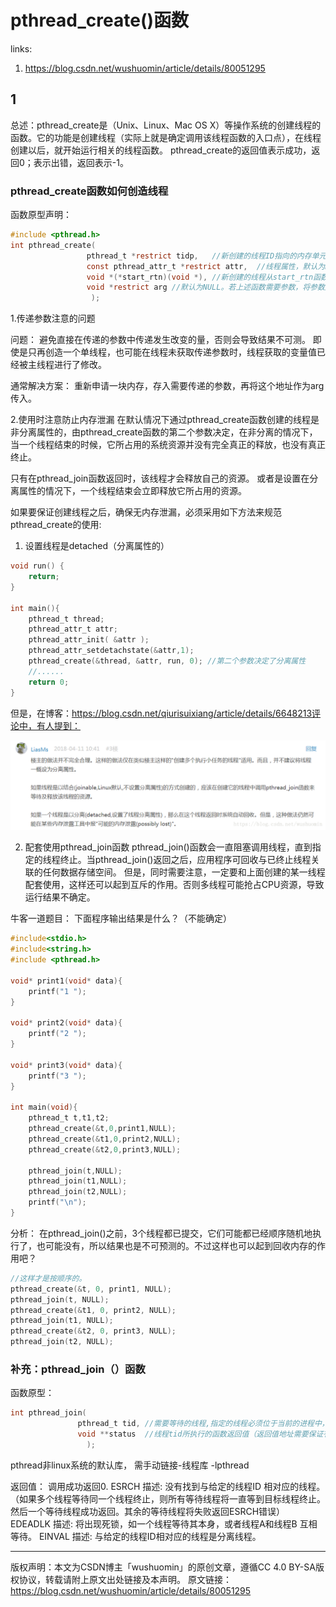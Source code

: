 # pthread_create()函数



links:

1. <https://blog.csdn.net/wushuomin/article/details/80051295>



## 1

总述：pthread_create是（Unix、Linux、Mac OS X）等操作系统的创建线程的函数。它的功能是创建线程（实际上就是确定调用该线程函数的入口点），在线程创建以后，就开始运行相关的线程函数。
pthread_create的返回值表示成功，返回0；表示出错，返回表示-1。

### pthread_create函数如何创造线程

函数原型声明：

``` c
#include <pthread.h>
int pthread_create(
                 pthread_t *restrict tidp,   //新创建的线程ID指向的内存单元。
                 const pthread_attr_t *restrict attr,  //线程属性，默认为NULL
                 void *(*start_rtn)(void *), //新创建的线程从start_rtn函数的地址开始运行
                 void *restrict arg //默认为NULL。若上述函数需要参数，将参数放入结构中并将地址作为arg传入。
                  );
```

1.传递参数注意的问题

问题：
避免直接在传递的参数中传递发生改变的量，否则会导致结果不可测。
即使是只再创造一个单线程，也可能在线程未获取传递参数时，线程获取的变量值已经被主线程进行了修改。

通常解决方案：
重新申请一块内存，存入需要传递的参数，再将这个地址作为arg传入。

2.使用时注意防止内存泄漏
在默认情况下通过pthread_create函数创建的线程是非分离属性的，由pthread_create函数的第二个参数决定，在非分离的情况下，当一个线程结束的时候，它所占用的系统资源并没有完全真正的释放，也没有真正终止。

只有在pthread_join函数返回时，该线程才会释放自己的资源。
或者是设置在分离属性的情况下，一个线程结束会立即释放它所占用的资源。

如果要保证创建线程之后，确保无内存泄漏，必须采用如下方法来规范pthread_create的使用:

1. 设置线程是detached（分离属性的）

```c
void run() { 
    return;
} 

int main(){ 
    pthread_t thread; 
    pthread_attr_t attr; 
    pthread_attr_init( &attr ); 
    pthread_attr_setdetachstate(&attr,1); 
    pthread_create(&thread, &attr, run, 0); //第二个参数决定了分离属性
    //...... 
    return 0; 
} 
```
但是，在博客：https://blog.csdn.net/qiurisuixiang/article/details/6648213评论中，有人提到：

![评论者](pthread_create()函数.assets/2018042315245090)


2. 配套使用pthread_join函数
pthread_join()函数会一直阻塞调用线程，直到指定的线程终止。当pthread_join()返回之后，应用程序可回收与已终止线程关联的任何数据存储空间。
但是，同时需要注意，一定要和上面创建的某一线程配套使用，这样还可以起到互斥的作用。否则多线程可能抢占CPU资源，导致运行结果不确定。

牛客一道题目： 下面程序输出结果是什么？（不能确定）

```c
#include<stdio.h>
#include<string.h>
#include <pthread.h>

void* print1(void* data){
    printf("1 ");
}

void* print2(void* data){
    printf("2 ");
}

void* print3(void* data){
    printf("3 ");
}

int main(void){
    pthread_t t,t1,t2;
    pthread_create(&t,0,print1,NULL);
    pthread_create(&t1,0,print2,NULL);
    pthread_create(&t2,0,print3,NULL);

    pthread_join(t,NULL);
    pthread_join(t1,NULL);
    pthread_join(t2,NULL);
    printf("\n");
}

```
分析：
在pthread_join()之前，3个线程都已提交，它们可能都已经顺序随机地执行了，也可能没有，所以结果也是不可预测的。不过这样也可以起到回收内存的作用吧？

``` c
//这样才是按顺序的。
pthread_create(&t, 0, print1, NULL);
pthread_join(t, NULL);
pthread_create(&t1, 0, print2, NULL);
pthread_join(t1, NULL);
pthread_create(&t2, 0, print3, NULL);
pthread_join(t2, NULL);
```

### 补充：pthread_join（）函数
函数原型：

``` c
int pthread_join(
               pthread_t tid, //需要等待的线程,指定的线程必须位于当前的进程中，而且不得是分离线程
               void **status  //线程tid所执行的函数返回值（返回值地址需要保证有效），其中status可以为NULL
                 );
```


pthread非linux系统的默认库， 需手动链接-线程库 -lpthread

返回值：
调用成功返回0.
ESRCH
描述: 没有找到与给定的线程ID 相对应的线程。（如果多个线程等待同一个线程终止，则所有等待线程将一直等到目标线程终止。然后一个等待线程成功返回。其余的等待线程将失败返回ESRCH错误）
EDEADLK
描述: 将出现死锁，如一个线程等待其本身，或者线程A和线程B 互相等待。
EINVAL
描述: 与给定的线程ID相对应的线程是分离线程。

------------------------------------------------
版权声明：本文为CSDN博主「wushuomin」的原创文章，遵循CC 4.0 BY-SA版权协议，转载请附上原文出处链接及本声明。
原文链接：https://blog.csdn.net/wushuomin/article/details/80051295